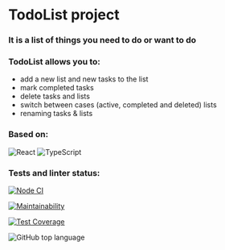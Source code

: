# TodoList project
### It is a list of things you need to do or want to do
### TodoList allows you to:

 - add a new list and new tasks to the list
 - mark completed tasks
 - delete tasks and lists
 - switch between cases (active, completed and deleted) lists
 - renaming tasks & lists

### Based on:
![React](https://img.shields.io/badge/react-%2320232a.svg?style=for-the-badge&logo=react&logoColor=%2361DAFB)
![TypeScript](https://img.shields.io/badge/typescript-%23007ACC.svg?style=for-the-badge&logo=typescript&logoColor=white)

### Tests and linter status:
[![Node CI](https://github.com/DenisLoza/frontend-project-lvl1/actions/workflows/node.js.yml/badge.svg)](https://github.com/DenisLoza/TodoListXXI/actions/workflows/node.js.yml)

[![Maintainability](https://api.codeclimate.com/v1/badges/a99a88d28ad37a79dbf6/maintainability)](https://codeclimate.com/github/DenisLoza/TodoListXXI/maintainability)

[![Test Coverage](https://api.codeclimate.com/v1/badges/a99a88d28ad37a79dbf6/test_coverage)](https://codeclimate.com/github/DenisLoza/TodoListXXI/test_coverage)

![GitHub top language](https://img.shields.io/github/languages/top/DenisLoza/TodoListXXI)


